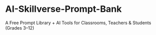 # AI-Skillverse-Prompt-Bank
A Free Prompt Library + AI Tools for Classrooms, Teachers &amp; Students (Grades 3–12)
